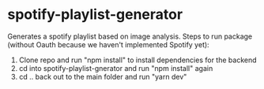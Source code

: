 # spotify-playlist-generator
Generates a spotify playlist based on image analysis.
Steps to run package (without Oauth because we haven't implemented Spotify yet):
1. Clone repo and run "npm install" to install dependencies for the backend
2. cd into spotify-playlist-gnerator and run "npm install" again
3. cd .. back out to the main folder and run "yarn dev"
